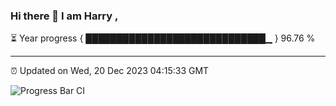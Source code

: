 ### Hi there 👋 I am Harry , 

⏳ Year progress { █████████████████████████████▁ } 96.76 %

---

⏰ Updated on Wed, 20 Dec 2023 04:15:33 GMT

![Progress Bar CI](https://github.com/duykhang68/duykhang68/workflows/Progress%20Bar%20CI/badge.svg)
